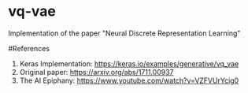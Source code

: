 # vq-vae
Implementation of the paper "Neural Discrete Representation Learning" 

#References
1. Keras Implementation: https://keras.io/examples/generative/vq_vae
2. Original paper: https://arxiv.org/abs/1711.00937
3. The AI Epiphany: https://www.youtube.com/watch?v=VZFVUrYcig0
